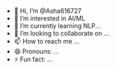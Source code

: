 - 👋 Hi, I’m @Asha616727
- 👀 I’m interested in AI/ML
- 🌱 I’m currently learning NLP...
- 💞️ I’m looking to collaborate on ...
- 📫 How to reach me ...
- 😄 Pronouns: ...
- ⚡ Fun fact: ...

<!---
Asha616727/Asha616727 is a ✨ special ✨ repository because its `README.md` (this file) appears on your GitHub profile.
You can click the Preview link to take a look at your changes.
--->
